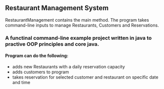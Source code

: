 ## Restaurant Management System

RestaurantManagement contains the main method. The program takes command-line inputs to manage Restaurants, Customers and Reservations.

### A functinal command-line example project written in java to practive OOP principles and core java. 

#### Program can do the following:
* adds new Restaurants with a daily reservation capacity
* adds customers to program
* takes reservation for selected customer and restaurant on specific date and time
